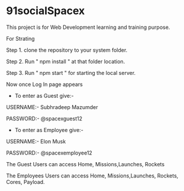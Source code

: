 # 91socialSpacex
This project is for Web Development learning and training purpose.

For Strating

Step 1. clone the repository to your system folder.

Step 2. Run " npm install " at that folder location.

Step 3. Run " npm start " for starting the local server.

Now once Log In page appears 

* To enter as Guest give:- 

USERNAME:- Subhradeep Mazumder

PASSWORD:- @spacexguest12

* To enter as Employee give:- 

USERNAME:- Elon Musk

PASSWORD:- @spacexemployee12

The Guest Users can access Home, Missions,Launches, Rockets 

The Employees Users can access Home, Missions,Launches, Rockets, Cores, Payload.

